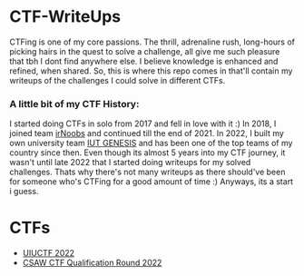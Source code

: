 # CTF-WriteUps

CTFing is one of my core passions. The thrill, adrenaline rush, long-hours of picking hairs in the quest to solve a challenge, all give me such pleasure that tbh I dont find anywhere else. I believe knowledge is enhanced and refined, when shared. So, this is where this repo comes in that'll contain my writeups of the challenges I could solve in different CTFs.

### A little bit of my CTF History: 

I started doing CTFs in solo from 2017 and fell in love with it :) In 2018, I joined team [irNoobs](https://ctftime.org/team/70393) and continued till the end of 2021. In 2022, I built my own university team [IUT GENESIS](https://ctftime.org/team/175924) and has been one of the top teams of my country since then. Even though its almost 5 years into my CTF journey, it wasn't until late 2022 that I started doing writeups for my solved challenges. Thats why there's not many writeups as there should've been for someone who's CTFing for a good amount of time :) Anyways, its a start i guess.

# CTFs
- [UIUCTF 2022](https://github.com/peace-ranger/CTF-WriteUps/tree/main/2022/UIUCTF)
- [CSAW CTF Qualification Round 2022](https://github.com/peace-ranger/CTF-WriteUps/tree/main/2022/CSAW%20Quals)
